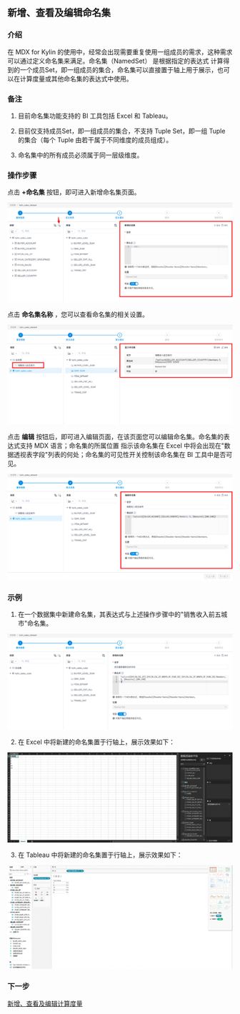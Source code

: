 ## 新增、查看及编辑命名集

### 介绍

在 MDX for Kylin 的使用中，经常会出现需要重复使用一组成员的需求，这种需求可以通过定义命名集来满足。命名集（NamedSet） 是根据指定的表达式
计算得到的一个成员Set，即一组成员的集合，命名集可以直接置于轴上用于展示，也可以在计算度量或其他命名集的表达式中使用。

### 备注

1. 目前命名集功能支持的 BI 工具包括 Excel 和 Tableau。

2. 目前仅支持成员Set，即一组成员的集合，不支持 Tuple Set，即一组 Tuple 的集合（每个 Tuple 由若干属于不同维度的成员组成）。

3. 命名集中的所有成员必须属于同一层级维度。

### 操作步骤

点击 **+命名集** 按钮，即可进入新增命名集页面。

![新增命名集](images/named_set/add_named_set.cn.png)

点击 **命名集名称** ，您可以查看命名集的相关设置。

![显示命名集](images/named_set/show_named_set.cn.png)

点击 **编辑** 按钮后，即可进入编辑页面，在该页面您可以编辑命名集。命名集的表达式支持 MDX 语言；命名集的所属位置
指示该命名集在 Excel 中将会出现在"数据透视表字段"列表的何处；命名集的可见性开关控制该命名集在 BI 工具中是否可见。

![编辑命名集](images/named_set/edit_folder_named_set.cn.png)

### 示例

1. 在一个数据集中新建命名集，其表达式与上述操作步骤中的"销售收入前五城市"命名集。

![示例命名集](images/named_set/example_namedset_cn.png)

2. 在 Excel 中将新建的命名集置于行轴上，展示效果如下：

![示例命名集在Excel下展示](images/named_set/example_namedset_excel_cn.png)

3. 在 Tableau 中将新建的命名集置于行轴上，展示效果如下：

![示例命名集在Tableau下展示](images/named_set/example_namedset_tableau_cn.png)

### 下一步

[新增、查看及编辑计算度量](s3_6_calculated_measure.cn.md)

